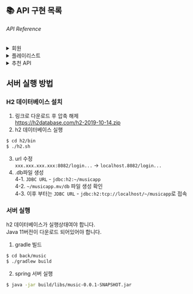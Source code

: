 ## 📚 API 구현 목록

###### API Reference

<details markdown="1">
<summary>회원</summary>

<details markdown="1" style="margin-left:14px">
<summary>회원가입</summary>

* **URL**

  /members/join

* **Method:**

  `POST`

* **Data Params**

  **Required:**

  `loginId=[String] - 로그인 아이디`  
  `password=[String] - 패스워드`

  **Optional:**

  `없음`

* **Response**

  `id=[Long] - 유저 고유식별 번호`  
  `loginId=[String] - 로그인 아이디`  

* **Success Response:**
```
HTTP/1.1 201 Created
Content-type: application/json;charset=UTF-8
{
  "id": 1,
  "loginId": "id",
}
```

<details markdown="1" style="margin-left:14px">
<summary>에러 코드</summary>

###회원 중복 시

* **Response**

  `status=[Integer] - 에러 코드`  
  `error=[String] - 에러 메시지`  
  `path=[String] - URI`

* **Response Body:**

```
HTTP/1.1 409 Conflict
{
    "timestamp": "2022-05-17T09:43:46.133+00:00",
    "status": 409,
    "error": "Conflict",
    "path": "/members/join"
}
```
</details>

</details>

<details markdown="1" style="margin-left:14px">
<summary>로그인</summary>

* **URL**

  /login

* **Method:**

  `POST`

* **Data Params**

  **Required:**

  `loginId=[String] - 로그인 아이디`  
  `password=[String] - 패스워드`

  **Optional:**

  `없음`

* **Response**

  `memberId=[Long] - 유저 고유식별 번호` 

* **Success Response:**
```
HTTP/1.1 200 OK
Content-type: application/json;charset=UTF-8
{
  "memberId": 1
}
```

</details>

<details markdown="1" style="margin-left:14px">
<summary>회원 리스트 조회</summary>

* **URL**

  /members

* **Method:**

  `GET`

* **Data Params**

  **Required:**

  `없음`

  **Optional:**

  `없음`

* **Response**

  `id=[Long] - 유저 고유식별 번호`  
  `loginId=[String] - 로그인 아이디`

* **Success Response:**
```
HTTP/1.1 201 Created
Content-type: application/json;charset=UTF-8
[
    {
        "id": 1,
        "loginId": "user4"
    },
    {
        "id": 2,
        "loginId": "user1"
    }
]
```


</details>

</details>


<details markdown="1">
<summary>플레이리스트</summary>

<details markdown="1" style="margin-left:14px">
<summary>플레이리스트 생성</summary>

* **URL**

  /playlists/{member_id}/create

* **Method:**

  `POST`

* **Data Params**

  **Required:**

  `name=[String] - 플레이리스트 이름`  

  **Optional:**

  `없음`

* **Response**

  `playlistId=[Long] - 플레이리스트 고유식별 번호`  
  `name=[String] - 재생목록 이름`  
  `imageUrl=[String] - 플레이리스트 이미지 url`

* **Success Response:**
```
HTTP/1.1 201 Created
Content-type: application/json;charset=UTF-8
{
    "playlistId": 1,
    "name": "나의 재생목록",
    "imageUrl": "https://i.scdn.co/image/ab67616d00001e02ff9ca10b55ce82ae553c8228"
}
```
</details>

<details markdown="1" style="margin-left:14px">
<summary>회원 플레이리스트 목록 조회</summary>  

```
플레이리스트 고유 아이디, 플레이리스트 이름, 썸네일(첫 곡 앨범커버)를 가져옵니다.
```  

* **URL**

  /playlists/{member_id}

* **Method:**

  `GET`

* **Data Params**

  **Required:**

  `없음`

* **Response**

  `playlistId=[Long] - 플레이리스트 고유식별 번호`  
  `name=[String] - 재생목록 이름`  
  `imageUrl=[String] - 플레이리스트 이미지 url`

* **Success Response:**
```
HTTP/1.1 200 OK
Content-type: application/json;charset=UTF-8
[
    {
        "playlistId": 3,
        "name": "나의 재생목록",
        "imageUrl": "https://i.scdn.co/image/ab67616d00001e02ff9ca10b55ce82ae553c8228"
    },
    {
        "playlistId": 4,
        "name": "나의 재생목록2",
        "imageUrl": "https://i.scdn.co/image/ab67616d00001e02ff9ca10b55ce82ae553c8228"
    }
]
```
</details>

<details markdown="1" style="margin-left:14px">
<summary>플레이리스트에 음악 추가</summary>  

```
플레이리스트에 음악을 여러 개 추가합니다.
```  

* **URL**

  /playlists/{playlist_id}/add

* **Method:**

  `POST`

* **Request Body (JSON)**

```json
  {
    "songIdList": [
      "1VnjByC7TUx5A73A4qtgoo",
      "3P3UA61WRQqwCXaoFOTENd",
      "2GBrW5lRWjAQMhK612qzVg",
      "4eFTh1opLS5wANDmZK9ghC"
    ]
  }
```

* **Response**

  `200 OK`

* **Success Response:**
```
success
```
</details>

<details markdown="1" style="margin-left:14px">
<summary>플레이리스트 음악 목록 가져오기</summary>  

```
플레이리스트 하나의 모든 음악 spotify id를 가져옵니다.
```  

* **URL**

  /playlists/{memberId}/{playlistId}

* **Method:**

  `GET`

* **Request Body (JSON)**

```
  없음
```

* **Response**

  `200 OK`

* **Success Response:**
```json
[
    {
        "id": "3P3UA61WRQqwCXaoFOTENd",
        "name": "Through the Night",
        "albumName": "Palette",
        "artistName": "IU"
    },
    {
        "id": "1VnjByC7TUx5A73A4qtgoo",
        "name": "우산 (feat. 윤하)",
        "albumName": "Pieces, Part One",
        "artistName": "Epik High"
    },
    {
        "id": "2GBrW5lRWjAQMhK612qzVg",
        "name": "The End",
        "albumName": "One Strange Night",
        "artistName": "Kwon Jin Ah"
    },
    {
        "id": "4eFTh1opLS5wANDmZK9ghC",
        "name": "Cherry Blossom Ending",
        "albumName": "Busker Busker 1st",
        "artistName": "Busker Busker"
    }
]
```
</details>

</details>

<details markdown="1">
<summary>추천 API</summary>

<details markdown="1" style="margin-left:14px">
<summary>노래 하나로 추천</summary>

* **URL**

  /recommend/song

* **Method:**

  `POST`

* **Data Params**

  **Required:**

```json
{
  "songId": "3P3UA61WRQqwCXaoFOTENd"
}
```

* **Response**

  `id=[String] - spotify 음악 id`  
  `name=[String] - 노래 제목`
  `albumName=[String] - 앨범 제목`
  `artistName=[String] - 가수 이름`

* **Success Response:**
```json
[
    {
        "id": "4UCkX8nrBlpxjrrEqtb46a",
        "name": "Apache",
        "albumName": "8th Wonder",
        "artistName": "The Sugarhill Gang"
    },
    {
        "id": "5xJ5bNY2SUh1iO2l8Hj9l1",
        "name": "Ping Pong",
        "albumName": "Collected Recordings",
        "artistName": "Gareth Dickson"
    },
    {
        "id": "5xJ5bNY2SUh1iO2l8Hj9l1",
        "name": "Ping Pong",
        "albumName": "Collected Recordings",
        "artistName": "Gareth Dickson"
    }
]
```

</details>


<details markdown="1" style="margin-left:14px">
<summary>플레이리스트로 추천</summary>

* **URL**

  /recommend/playlist

* **Method:**

  `POST`

* **Data Params**

  **Required:**

```json
{
  "songIdList": [
    "3P3UA61WRQqwCXaoFOTENd",
    "1VnjByC7TUx5A73A4qtgoo",
    "2GBrW5lRWjAQMhK612qzVg",
    "4eFTh1opLS5wANDmZK9ghC"
  ]
}
```

* **Response**

  `id=[String] - spotify 음악 id`  
  `name=[String] - 노래 제목`
  `albumName=[String] - 앨범 제목`
  `artistName=[String] - 가수 이름`

* **Success Response:**
```json
[
    {
        "id": "4UCkX8nrBlpxjrrEqtb46a",
        "name": "Apache",
        "albumName": "8th Wonder",
        "artistName": "The Sugarhill Gang"
    },
    {
        "id": "5xJ5bNY2SUh1iO2l8Hj9l1",
        "name": "Ping Pong",
        "albumName": "Collected Recordings",
        "artistName": "Gareth Dickson"
    },
    {
        "id": "5xJ5bNY2SUh1iO2l8Hj9l1",
        "name": "Ping Pong",
        "albumName": "Collected Recordings",
        "artistName": "Gareth Dickson"
    }
]
```

</details>

</details>

## 서버 실행 방법

### H2 데이터베이스 설치
1. 링크로 다운로드 후 압축 해제  
https://h2database.com/h2-2019-10-14.zip
2. h2 데이터베이스 실행  
```zsh
$ cd h2/bin
$ ./h2.sh
```
3. url 수정  
`xxx.xxx.xxx.xxx:8082/login...` -> `localhost.8082/login...`
4. .db파일 생성  
4-1. `JDBC URL` - `jdbc:h2:~/musicapp`  
4-2. `~/musicapp.mv/db` 파일 생성 확인  
4-3. 이후 부터는 `JDBC URL` - `jdbc:h2:tcp://localhost/~/musicapp`로 접속

### 서버 실행
h2 데이터베이스가 실행상태여야 합니다.  
Java 11버전이 다운로드 되어있어야 합니다.
1. gradle 빌드  
```zsh
$ cd back/music
$ ./gradlew build
```
2. spring 서버 실행  
```zsh
$ java -jar build/libs/music-0.0.1-SNAPSHOT.jar
```
